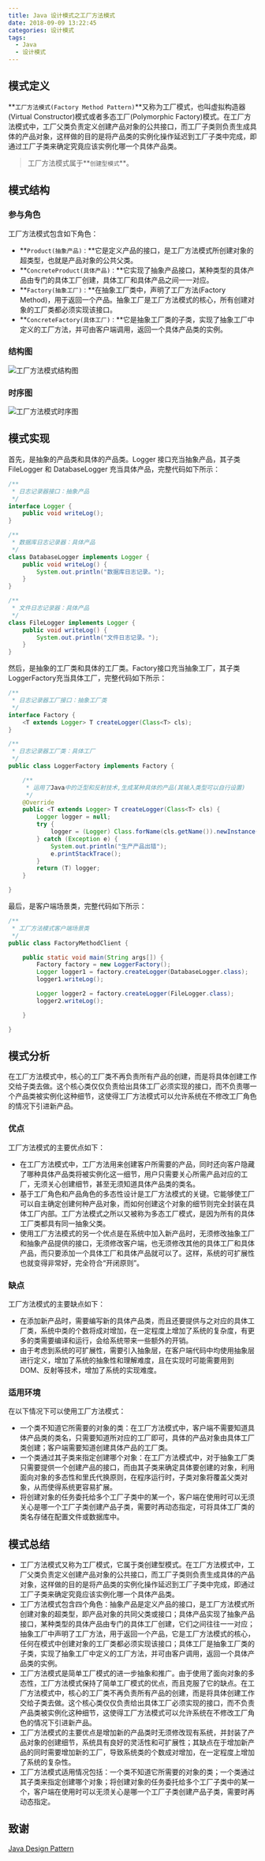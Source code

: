 ```yaml
---
title: Java 设计模式之工厂方法模式
date: 2018-09-09 13:22:45
categories: 设计模式
tags:
  - Java
  - 设计模式
---
```


## 模式定义 ##
**`工厂方法模式(Factory Method Pattern)`**又称为工厂模式，也叫虚拟构造器(Virtual Constructor)模式或者多态工厂(Polymorphic Factory)模式。在工厂方法模式中，工厂父类负责定义创建产品对象的公共接口，而工厂子类则负责生成具体的产品对象，这样做的目的是将产品类的实例化操作延迟到工厂子类中完成，即通过工厂子类来确定究竟应该实例化哪一个具体产品类。

> 工厂方法模式属于**`创建型模式`**。

## 模式结构 ##
### 参与角色 ###
工厂方法模式包含如下角色：
 - **`Product(抽象产品)：`**它是定义产品的接口，是工厂方法模式所创建对象的超类型，也就是产品对象的公共父类。
 - **`ConcreteProduct(具体产品)：`**它实现了抽象产品接口，某种类型的具体产品由专门的具体工厂创建，具体工厂和具体产品之间一一对应。
 - **`Factory(抽象工厂)：`**在抽象工厂类中，声明了工厂方法(Factory Method)，用于返回一个产品。抽象工厂是工厂方法模式的核心，所有创建对象的工厂类都必须实现该接口。
 - **`ConcreteFactory(具体工厂)：`**它是抽象工厂类的子类，实现了抽象工厂中定义的工厂方法，并可由客户端调用，返回一个具体产品类的实例。

### 结构图 ###
![工厂方法模式结构图](http://localhost:4000/medias/design_pattern/factorymethod_uml.jpg)

### 时序图 ###
![工厂方法模式时序图](http://localhost:4000/medias/design_pattern/factorymethod_seq.jpg)

## 模式实现 ##
首先，是抽象的产品类和具体的产品类。Logger 接口充当抽象产品，其子类 FileLogger 和 DatabaseLogger 充当具体产品，完整代码如下所示：
```java
/**
 * 日志记录器接口：抽象产品
 */
interface Logger {
    public void writeLog();
}
```

```java
/**
 * 数据库日志记录器：具体产品
 */
class DatabaseLogger implements Logger {
    public void writeLog() {
        System.out.println("数据库日志记录。");
    }
}
```

```java
/**
 * 文件日志记录器：具体产品
 */
class FileLogger implements Logger {
    public void writeLog() {
        System.out.println("文件日志记录。");
    }
}
```

然后，是抽象的工厂类和具体的工厂类。Factory接口充当抽象工厂，其子类LoggerFactory充当具体工厂，完整代码如下所示：
```java
/**
 * 日志记录器工厂接口：抽象工厂类
 */
interface Factory {
    <T extends Logger> T createLogger(Class<T> cls);
}
```

```java
/**
 * 日志记录器工厂类：具体工厂
 */
public class LoggerFactory implements Factory {

    /**
     * 运用了Java中的泛型和反射技术,生成某种具体的产品(其输入类型可以自行设置)
     */
    @Override
    public <T extends Logger> T createLogger(Class<T> cls) {
        Logger logger = null;
        try {
            logger = (Logger) Class.forName(cls.getName()).newInstance();
        } catch (Exception e) {
            System.out.println("生产产品出错");
            e.printStackTrace();
        }
        return (T) logger;
    }

}
```

最后，是客户端场景类，完整代码如下所示：
```java
/**
 * 工厂方法模式客户端场景类
 */
public class FactoryMethodClient {

    public static void main(String args[]) {
        Factory factory = new LoggerFactory();
        Logger logger1 = factory.createLogger(DatabaseLogger.class);
        logger1.writeLog();

        Logger logger2 = factory.createLogger(FileLogger.class);
        logger2.writeLog();

    }

}
```

## 模式分析 ##
在工厂方法模式中，核心的工厂类不再负责所有产品的创建，而是将具体创建工作交给子类去做。这个核心类仅仅负责给出具体工厂必须实现的接口，而不负责哪一个产品类被实例化这种细节，这使得工厂方法模式可以允许系统在不修改工厂角色的情况下引进新产品。

### 优点 ###
工厂方法模式的主要优点如下：
 - 在工厂方法模式中，工厂方法用来创建客户所需要的产品，同时还向客户隐藏了哪种具体产品类将被实例化这一细节，用户只需要关心所需产品对应的工厂，无须关心创建细节，甚至无须知道具体产品类的类名。
 - 基于工厂角色和产品角色的多态性设计是工厂方法模式的关键。它能够使工厂可以自主确定创建何种产品对象，而如何创建这个对象的细节则完全封装在具体工厂内部。工厂方法模式之所以又被称为多态工厂模式，是因为所有的具体工厂类都具有同一抽象父类。
 - 使用工厂方法模式的另一个优点是在系统中加入新产品时，无须修改抽象工厂和抽象产品提供的接口，无须修改客户端，也无须修改其他的具体工厂和具体产品，而只要添加一个具体工厂和具体产品就可以了。这样，系统的可扩展性也就变得非常好，完全符合“开闭原则”。

### 缺点 ###
工厂方法模式的主要缺点如下：
 - 在添加新产品时，需要编写新的具体产品类，而且还要提供与之对应的具体工厂类，系统中类的个数将成对增加，在一定程度上增加了系统的复杂度，有更多的类需要编译和运行，会给系统带来一些额外的开销。
 - 由于考虑到系统的可扩展性，需要引入抽象层，在客户端代码中均使用抽象层进行定义，增加了系统的抽象性和理解难度，且在实现时可能需要用到DOM、反射等技术，增加了系统的实现难度。

### 适用环境 ###
在以下情况下可以使用工厂方法模式：
 - 一个类不知道它所需要的对象的类：在工厂方法模式中，客户端不需要知道具体产品类的类名，只需要知道所对应的工厂即可，具体的产品对象由具体工厂类创建；客户端需要知道创建具体产品的工厂类。
 - 一个类通过其子类来指定创建哪个对象：在工厂方法模式中，对于抽象工厂类只需要提供一个创建产品的接口，而由其子类来确定具体要创建的对象，利用面向对象的多态性和里氏代换原则，在程序运行时，子类对象将覆盖父类对象，从而使得系统更容易扩展。
 - 将创建对象的任务委托给多个工厂子类中的某一个，客户端在使用时可以无须关心是哪一个工厂子类创建产品子类，需要时再动态指定，可将具体工厂类的类名存储在配置文件或数据库中。

## 模式总结 ##
 - 工厂方法模式又称为工厂模式，它属于类创建型模式。在工厂方法模式中，工厂父类负责定义创建产品对象的公共接口，而工厂子类则负责生成具体的产品对象，这样做的目的是将产品类的实例化操作延迟到工厂子类中完成，即通过工厂子类来确定究竟应该实例化哪一个具体产品类。
 - 工厂方法模式包含四个角色：抽象产品是定义产品的接口，是工厂方法模式所创建对象的超类型，即产品对象的共同父类或接口；具体产品实现了抽象产品接口，某种类型的具体产品由专门的具体工厂创建，它们之间往往一一对应；抽象工厂中声明了工厂方法，用于返回一个产品，它是工厂方法模式的核心，任何在模式中创建对象的工厂类都必须实现该接口；具体工厂是抽象工厂类的子类，实现了抽象工厂中定义的工厂方法，并可由客户调用，返回一个具体产品类的实例。
 - 工厂方法模式是简单工厂模式的进一步抽象和推广。由于使用了面向对象的多态性，工厂方法模式保持了简单工厂模式的优点，而且克服了它的缺点。在工厂方法模式中，核心的工厂类不再负责所有产品的创建，而是将具体创建工作交给子类去做。这个核心类仅仅负责给出具体工厂必须实现的接口，而不负责产品类被实例化这种细节，这使得工厂方法模式可以允许系统在不修改工厂角色的情况下引进新产品。
 - 工厂方法模式的主要优点是增加新的产品类时无须修改现有系统，并封装了产品对象的创建细节，系统具有良好的灵活性和可扩展性；其缺点在于增加新产品的同时需要增加新的工厂，导致系统类的个数成对增加，在一定程度上增加了系统的复杂性。
 - 工厂方法模式适用情况包括：一个类不知道它所需要的对象的类；一个类通过其子类来指定创建哪个对象；将创建对象的任务委托给多个工厂子类中的某一个，客户端在使用时可以无须关心是哪一个工厂子类创建产品子类，需要时再动态指定。

## 致谢 ##
[Java Design Pattern](https://www.gitbook.com/book/quanke/design-pattern-java/)
